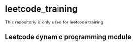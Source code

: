 # leetcode_training
This repositoriy is only used for leetcode training

## Leetcode dynamic programming module

